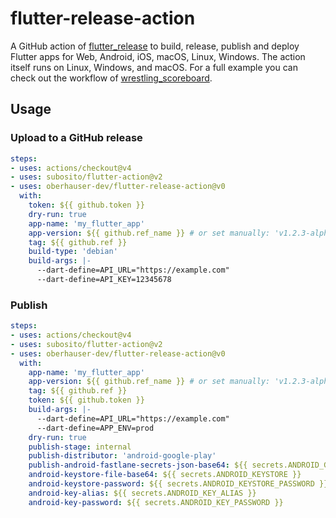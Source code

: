 # flutter-release-action

A GitHub action of [flutter_release](https://github.com/Oberhauser-Dev/flutter_release) to build, release, publish and deploy Flutter apps for Web, Android, iOS, macOS, Linux, Windows.
The action itself runs on Linux, Windows, and macOS.
For a full example you can check out the workflow of [wrestling_scoreboard](https://github.com/Oberhauser-Dev/wrestling_scoreboard/blob/main/.github/workflows/release.yml).

## Usage

### Upload to a GitHub release

```yaml
steps:
- uses: actions/checkout@v4
- uses: subosito/flutter-action@v2
- uses: oberhauser-dev/flutter-release-action@v0
  with:
    token: ${{ github.token }}
    dry-run: true
    app-name: 'my_flutter_app'
    app-version: ${{ github.ref_name }} # or set manually: 'v1.2.3-alpha.4'
    tag: ${{ github.ref }}
    build-type: 'debian'
    build-args: |-
      --dart-define=API_URL="https://example.com"
      --dart-define=API_KEY=12345678
```

### Publish

```yaml
steps:
- uses: actions/checkout@v4
- uses: subosito/flutter-action@v2
- uses: oberhauser-dev/flutter-release-action@v0
  with:
    app-name: 'my_flutter_app'
    app-version: ${{ github.ref_name }} # or set manually: 'v1.2.3-alpha.4'
    tag: ${{ github.ref }}
    token: ${{ github.token }}
    build-args: |-
      --dart-define=API_URL="https://example.com"
      --dart-define=APP_ENV=prod
    dry-run: true
    publish-stage: internal
    publish-distributor: 'android-google-play'
    publish-android-fastlane-secrets-json-base64: ${{ secrets.ANDROID_GOOGLE_PLAY_JSON }}
    android-keystore-file-base64: ${{ secrets.ANDROID_KEYSTORE }}
    android-keystore-password: ${{ secrets.ANDROID_KEYSTORE_PASSWORD }}
    android-key-alias: ${{ secrets.ANDROID_KEY_ALIAS }}
    android-key-password: ${{ secrets.ANDROID_KEY_PASSWORD }}
```
